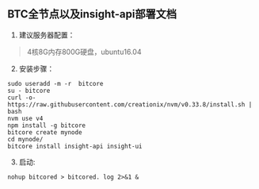 ## BTC全节点以及insight-api部署文档

1. 建议服务器配置：

> 4核8G内存800G硬盘，ubuntu16.04

2. 安装步骤：

```
sudo useradd -m -r  bitcore
su - bitcore
curl -o- https://raw.githubusercontent.com/creationix/nvm/v0.33.8/install.sh | bash
nvm use v4
npm install -g bitcore
bitcore create mynode
cd mynode/
bitcore install insight-api insight-ui
```

3. 启动:
```
nohup bitcored > bitcored. log 2>&1 &
```

